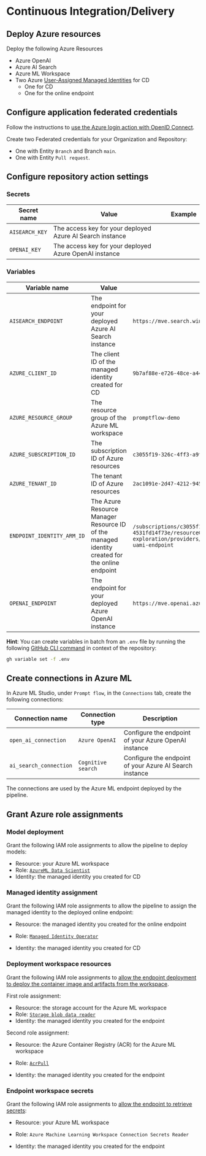# Continuous Integration/Delivery

## Deploy Azure resources

Deploy the following Azure Resources

- Azure OpenAI
- Azure AI Search
- Azure ML Workspace
- Two Azure [User-Assigned Managed Identities](https://learn.microsoft.com/en-us/entra/identity/managed-identities-azure-resources/how-manage-user-assigned-managed-identities) for CD
  - One for CD
  - One for the online endpoint


## Configure application federated credentials

Follow the instructions to [
use the Azure login action with OpenID Connect](https://learn.microsoft.com/en-us/azure/developer/github/connect-from-azure?tabs=azure-portal%2Clinux#use-the-azure-login-action-with-openid-connect).

Create two Federated credentials for your Organization and Repository: 

- One with Entity `Branch` and Branch `main`.
- One with Entity `Pull request`.

## Configure repository action settings

### Secrets

| Secret name    | Value                                                     | Example |
| -------------- | --------------------------------------------------------- | ------- |
| `AISEARCH_KEY` | The access key for your deployed Azure AI Search instance |         |
| `OPENAI_KEY`   | The access key for your deployed Azure OpenAI instance    |         |

### Variables

| Variable name              | Value                                                        | Example                                                      |
| -------------------------- | ------------------------------------------------------------ | ------------------------------------------------------------ |
| `AISEARCH_ENDPOINT`        | The endpoint for your deployed Azure AI Search instance      | `https://mve.search.windows.net`                             |
| `AZURE_CLIENT_ID`          | The client ID of the managed identity created for CD         | `9b7af88e-e726-48ce-a44d-9dc8c947fc4b`                       |
| `AZURE_RESOURCE_GROUP`     | The resource group of the Azure ML workspace                 | `promptflow-demo`                                            |
| `AZURE_SUBSCRIPTION_ID`    | The subscription ID of Azure resources                       | `c3055f19-326c-4ff3-a9f7-4531fd14f73e`                       |
| `AZURE_TENANT_ID`          | The tenant ID of Azure resources                             | `2ac1091e-2d47-4212-9453-0ca0db6c21d7`                       |
| `ENDPOINT_IDENTITY_ARM_ID` | The Azure Resource Manager Resource ID of the managed identity created for the online endpoint | `/subscriptions/c3055f19-326c-4ff3-a9f7-4531fd14f73e/resourceGroups/algattik-ai-exploration/providers/Microsoft.ManagedIdentity/userAssignedIdentities/mve-uami-endpoint` |
| `OPENAI_ENDPOINT`          | The endpoint for your deployed Azure OpenAI instance         | `https://mve.openai.azure.com`                               |

**Hint**: You can create variables in batch from an `.env` file by running the following [GitHub CLI
command](https://cli.github.com/manual/gh_variable_set) in context of the repository:

```bash
gh variable set -f .env
```


## Create connections in Azure ML

In Azure ML Studio, under `Prompt flow`, in the `Connections` tab, create the following connections:

| Connection name        | Connection type    | Description                                             |
| ---------------------- | ------------------ | ------------------------------------------------------- |
| `open_ai_connection`   | `Azure OpenAI`     | Configure the endpoint of your Azure OpenAI instance    |
| `ai_search_connection` | `Cognitive search` | Configure the endpoint of your Azure AI Search instance |

The connections are used by the Azure ML endpoint deployed by the pipeline.

## Grant Azure role assignments

### Model deployment

Grant the following IAM role assignments to allow the pipeline to deploy models:

- Resource: your Azure ML workspace
- Role: [`AzureML Data Scientist`](https://learn.microsoft.com/en-us/azure/role-based-access-control/built-in-roles#azureml-data-scientist)
- Identity: the managed identity you created for CD

### Managed identity assignment

Grant the following IAM role assignments to allow  the pipeline to assign the managed identity to the deployed online endpoint:

- Resource: the managed identity you created for the online endpoint

- Role: [`Managed Identity Operator`](https://learn.microsoft.com/en-us/azure/role-based-access-control/built-in-roles#managed-identity-operator)
- Identity: the managed identity you created for CD

### Deployment workspace resources

Grant the following IAM role assignments to [allow the endpoint deployment to deploy the container image and artifacts from the workspace](https://learn.microsoft.com/en-us/azure/machine-learning/how-to-troubleshoot-online-endpoints?view=azureml-api-2&tabs=cli#authorization-error).

First role assignment:

- Resource: the storage account for the Azure ML workspace
- Role: [`Storage blob data reader`](https://learn.microsoft.com/en-us/azure/role-based-access-control/built-in-roles#storage-blob-data-reader)
- Identity: the managed identity you created for the endpoint

Second role assignment:

- Resource: the Azure Container Registry (ACR) for the Azure ML workspace

- Role: [`AcrPull`](https://learn.microsoft.com/en-us/azure/role-based-access-control/built-in-roles#acrpull)
- Identity: the managed identity you created for the endpoint

### Endpoint workspace secrets

Grant the following IAM role assignments to [allow the endpoint to retrieve secrets](https://aka.ms/pf-deploy-identity):

- Resource: your Azure ML workspace

- Role: `Azure Machine Learning Workspace Connection Secrets Reader`
- Identity: the managed identity you created for the endpoint

